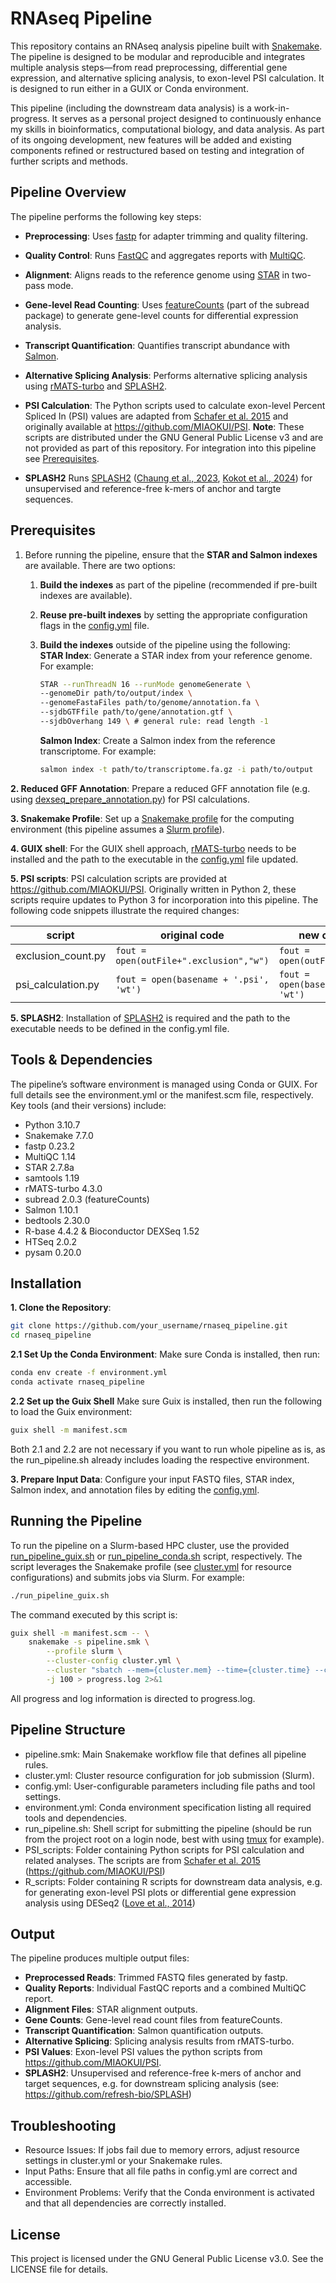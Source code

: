 # RNAseq Pipeline

This repository contains an RNAseq analysis pipeline built with [Snakemake](https://snakemake.readthedocs.io/en/stable/). The pipeline is designed to be modular and reproducible and integrates multiple analysis steps—from read preprocessing, differential gene expression, and alternative splicing analysis, to exon-level PSI calculation. It is designed to run either in a GUIX or Conda environment.

This pipeline (including the downstream data analysis) is a work-in-progress. It serves as a personal project designed to continuously enhance my skills in bioinformatics, computational biology, and data analysis. As part of its ongoing development, new features will be added and existing components refined or restructured based on testing and integration of further scripts and methods.

## Pipeline Overview
The pipeline performs the following key steps:
- **Preprocessing**:
Uses [fastp](https://github.com/OpenGene/fastp) for adapter trimming and quality filtering.
- **Quality Control**:
Runs [FastQC](https://www.bioinformatics.babraham.ac.uk/projects/fastqc/) and aggregates reports with [MultiQC](https://github.com/MultiQC/MultiQC).
- **Alignment**:
Aligns reads to the reference genome using [STAR](https://pmc.ncbi.nlm.nih.gov/articles/PMC3530905/) in two-pass mode.
- **Gene-level Read Counting**:
Uses [featureCounts](https://academic.oup.com/bioinformatics/article/30/7/923/232889) (part of the subread package) to generate gene-level counts for differential expression analysis.
- **Transcript Quantification**:
Quantifies transcript abundance with [Salmon](https://combine-lab.github.io/salmon/getting_started/).
- **Alternative Splicing Analysis**:
Performs alternative splicing analysis using [rMATS-turbo](https://github.com/Xinglab/rmats-turbo) and [SPLASH2](https://github.com/refresh-bio/SPLASH/wiki).
- **PSI Calculation**:
The Python scripts used to calculate exon-level Percent Spliced In (PSI) values are adapted from [Schafer et al. 2015](https://currentprotocols.onlinelibrary.wiley.com/doi/full/10.1002/0471142905.hg1116s87) and originally available at https://github.com/MIAOKUI/PSI. **Note**: These scripts are distributed under the GNU General Public License v3 and are not provided as part of this repository. For integration into this pipeline see [Prerequisites](#prerequisites).

- **SPLASH2**
Runs [SPLASH2](https://github.com/refresh-bio/SPLASH) ([Chaung et al., 2023](https://www.cell.com/cell/fulltext/S0092-8674(23)01179-0), [Kokot et al., 2024](https://www.cell.com/cell/fulltext/S0092-8674(23)01179-0)) for unsupervised and reference-free k-mers of anchor and targte sequences.

## Prerequisites
1. Before running the pipeline, ensure that the **STAR and Salmon indexes** are available. There are two options:
    1. **Build the indexes** as part of the pipeline (recommended if pre-built indexes are available).
    2. **Reuse pre-built indexes** by setting the appropriate configuration flags in the [config.yml](./config.yml) file.
    3. **Build the indexes** outside of the pipeline using the following: 
\
        **STAR Index**:
        Generate a STAR index from your reference genome. For example:

        ```bash
        STAR --runThreadN 16 --runMode genomeGenerate \
        --genomeDir path/to/output/index \
        --genomeFastaFiles path/to/genome/annotation.fa \
        --sjdbGTFfile path/to/gene/annotation.gtf \
        --sjdbOverhang 149 \ # general rule: read length -1
        ```

        **Salmon Index**:
        Create a Salmon index from the reference transcriptome. For example:
        ```bash
        salmon index -t path/to/transcriptome.fa.gz -i path/to/output
        ```

**2. Reduced GFF Annotation**:
Prepare a reduced GFF annotation file (e.g. using [dexseq_prepare_annotation.py](https://bioconductor.org/packages/release/bioc/vignettes/DEXSeq/inst/doc/DEXSeq.html#24_preparing_the_annotation)) for PSI calculations.

**3. Snakemake Profile**:
Set up a [Snakemake profile](https://snakemake.readthedocs.io/en/stable/executing/cli.html) for the computing environment (this pipeline assumes a [Slurm profile](https://github.com/snakemake-profiles)).

**4. GUIX shell**: 
For the GUIX shell approach, [rMATS-turbo](https://github.com/Xinglab/rmats-turbo) needs to be installed and the path to the executable in the [config.yml](./config.yml) file updated.

**5. PSI scripts**:
PSI calculation scripts are provided at https://github.com/MIAOKUI/PSI. Originally written in Python 2, these scripts require updates to Python 3 for incorporation into this pipeline. The following code snippets illustrate the required changes:

| script             | original code                                  | new code                        |
|--------------------|------------------------------------------------|---------------------------------|
| exclusion_count.py | `fout = open(outFile+".exclusion","w")`         | `fout = open(outFile,"w")`        |
| psi_calculation.py | `fout = open(basename + '.psi', 'wt')`          | `fout = open(basename, 'wt')`     |

**5. SPLASH2**:
Installation of [SPLASH2](https://github.com/refresh-bio/SPLASH/wiki/Installation) is required and the path to the executable needs to be defined in the config.yml file.

## Tools & Dependencies
The pipeline’s software environment is managed using Conda or GUIX. For full details see the environment.yml or the manifest.scm file, respectively. Key tools (and their versions) include:
- Python 3.10.7
- Snakemake 7.7.0
- fastp 0.23.2
- MultiQC 1.14
- STAR 2.7.8a
- samtools 1.19
- rMATS-turbo 4.3.0
- subread 2.0.3 (featureCounts)
- Salmon 1.10.1
- bedtools 2.30.0
- R-base 4.4.2 & Bioconductor DEXSeq 1.52
- HTSeq 2.0.2
- pysam 0.20.0



## Installation
**1. Clone the Repository**:
```bash
git clone https://github.com/your_username/rnaseq_pipeline.git
cd rnaseq_pipeline
```


**2.1 Set Up the Conda Environment**:
Make sure Conda is installed, then run:

```bash
conda env create -f environment.yml
conda activate rnaseq_pipeline
```

**2.2 Set up the Guix Shell**
Make sure Guix is installed, then run the following to load the Guix environment:

```bash
guix shell -m manifest.scm
```

Both 2.1 and 2.2 are not necessary if you want to run whole pipeline as is, as the run_pipeline.sh already includes loading the respective environment.

**3. Prepare Input Data**:
Configure your input FASTQ files, STAR index, Salmon index, and annotation files by editing the [config.yml](./config.yml).




## Running the Pipeline
To run the pipeline on a Slurm-based HPC cluster, use the provided [run_pipeline_guix.sh](./run_pipeline_guix.sh) or [run_pipeline_conda.sh](./run_pipeline_conda.sh) script, respectively. The script leverages the Snakemake profile (see [cluster.yml](./cluster.yml) for resource configurations) and submits jobs via Slurm. For example:

``` bash
./run_pipeline_guix.sh
```

The command executed by this script is:

```bash
guix shell -m manifest.scm -- \
    snakemake -s pipeline.smk \
        --profile slurm \
        --cluster-config cluster.yml \
        --cluster "sbatch --mem={cluster.mem} --time={cluster.time} --cpus-per-task={cluster.cpus-per-task} {cluster.log}" \
        -j 100 > progress.log 2>&1

```

All progress and log information is directed to progress.log.

## Pipeline Structure
- pipeline.smk:
Main Snakemake workflow file that defines all pipeline rules.
- cluster.yml:
Cluster resource configuration for job submission (Slurm).
- config.yml:
User-configurable parameters including file paths and tool settings.
- environment.yml:
Conda environment specification listing all required tools and dependencies.
- run_pipeline.sh:
Shell script for submitting the pipeline (should be run from the project root on a login node, best with using [tmux](https://github.com/tmux/tmux/wiki) for example).
- PSI_scripts:
Folder containing Python scripts for PSI calculation and related analyses. The scripts are from [Schafer et al. 2015](https://currentprotocols.onlinelibrary.wiley.com/doi/full/10.1002/0471142905.hg1116s87) (https://github.com/MIAOKUI/PSI)
- R_scripts:
Folder containing R scripts for downstream data analysis, e.g. for generating exon-level PSI plots or differential gene expression analysis using DESeq2 ([Love et al., 2014](https://genomebiology.biomedcentral.com/articles/10.1186/s13059-014-0550-8))

## Output
The pipeline produces multiple output files:
- **Preprocessed Reads**:
Trimmed FASTQ files generated by fastp.
- **Quality Reports**:
Individual FastQC reports and a combined MultiQC report.
- **Alignment Files**:
STAR alignment outputs.
- **Gene Counts**:
Gene-level read count files from featureCounts.
- **Transcript Quantification**:
Salmon quantification outputs.
- **Alternative Splicing**:
Splicing analysis results from rMATS-turbo.
- **PSI Values**:
Exon-level PSI values the python scripts from https://github.com/MIAOKUI/PSI.
- **SPLASH2**:
Unsupervised and reference-free k-mers of anchor and target sequences, e.g. for downstream splicing analysis (see: https://github.com/refresh-bio/SPLASH)

## Troubleshooting
- Resource Issues:
If jobs fail due to memory errors, adjust resource settings in cluster.yml or your Snakemake rules.
- Input Paths:
Ensure that all file paths in config.yml are correct and accessible.
- Environment Problems:
Verify that the Conda environment is activated and that all dependencies are correctly installed.

## License
This project is licensed under the GNU General Public License v3.0. See the LICENSE file for details.

